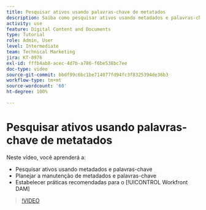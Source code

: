 ```yaml
---
title: Pesquisar ativos usando palavras-chave de metatados
description: Saiba como pesquisar ativos usando metadados e palavras-chave, planejar a manutenção de metadados e palavras-chave, e estabelecer práticas recomendadas para o [!UICONTROL Workfront DAM].
activity: use
feature: Digital Content and Documents
type: Tutorial
role: Admin, User
level: Intermediate
team: Technical Marketing
jira: KT-8976
exl-id: fffb4ab8-acec-4d7b-a786-f6be538bc7ee
doc-type: video
source-git-commit: bbdf99c6bc1be714077fd94fc3f8325394de36b3
workflow-type: tm+mt
source-wordcount: '60'
ht-degree: 100%

---
```


# Pesquisar ativos usando palavras-chave de metatados

Neste vídeo, você aprenderá a:

* Pesquisar ativos usando metadados e palavras-chave
* Planejar a manutenção de metadados e palavras-chave
* Estabelecer práticas recomendadas para o [!UICONTROL Workfront DAM]

>[!VIDEO](https://video.tv.adobe.com/v/3419477/?quality=12&learn=on&enablevpops=1&captions=por_br)
